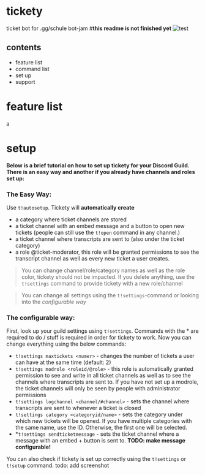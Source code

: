 # tickety
ticket bot for .gg/schule bot-jam
#**this readme is not finished yet**
![test](https://github.com/treppenhaus/tickety/actions/workflows/maven.yml/badge.svg)


## contents
- feature list
- command list
- set up
- support


# feature list
a


# setup
**Below is a brief tutorial on how to set up tickety for your Discord Guild. There is an easy way and another if you already have channels and roles set up:**
### The Easy Way:
Use `t!autosetup`. Tickety will **automatically create**
- a category where ticket channels are stored
- a ticket channel with an embed message and a button to open new tickets (people can still use the `t!open` command in any channel.)
- a ticket channel where transcripts are sent to (also under the ticket category)
- a role @ticket-moderator, this role will be granted permissions to see the transcript channel as well as every new ticket a user creates.

> You can change channel/role/category names as well as the role color, tickety should not be impacted. If you delete anything, use the `t!settings` command to provide tickety with a new role/channel

> You can change all settings using the `t!settings`-command or looking into the _configurable way_

### The configurable way:
First, look up your guild settings using `t!settings`. Commands with the * are required to do / stuff is required in order for tickety to work.
Now you can change everything using the below commands:

- `t!settings maxtickets <numer>` - changes the number of tickets a user can have at the same time (default: 2)
- `t!settings modrole <roleid/@role>` - this role is automatically granted permission to see and write in all ticket channels as well as to see the channels where transcripts are sent to. If you have not set up a modrole, the ticket channels will only be seen by people with administrator permissions
- `t!settings logchannel <channel/#channel>` - sets the channel where transcripts are sent to whenever a ticket is closed
- `t!settings category <categoryid/name>` - sets the category under which new tickets will be opened. If you have multiple categories with the same name, use the ID. Otherwise, the first one will be selected.
- \*`t!settings sendticketmessage` - sets the ticket channel where a message with an embed + button is sent to. **TODO: make message configurable!**

You can also check if tickety is set up correctly using the `t!settings` or `t!setup` command.
todo: add screenshot

































